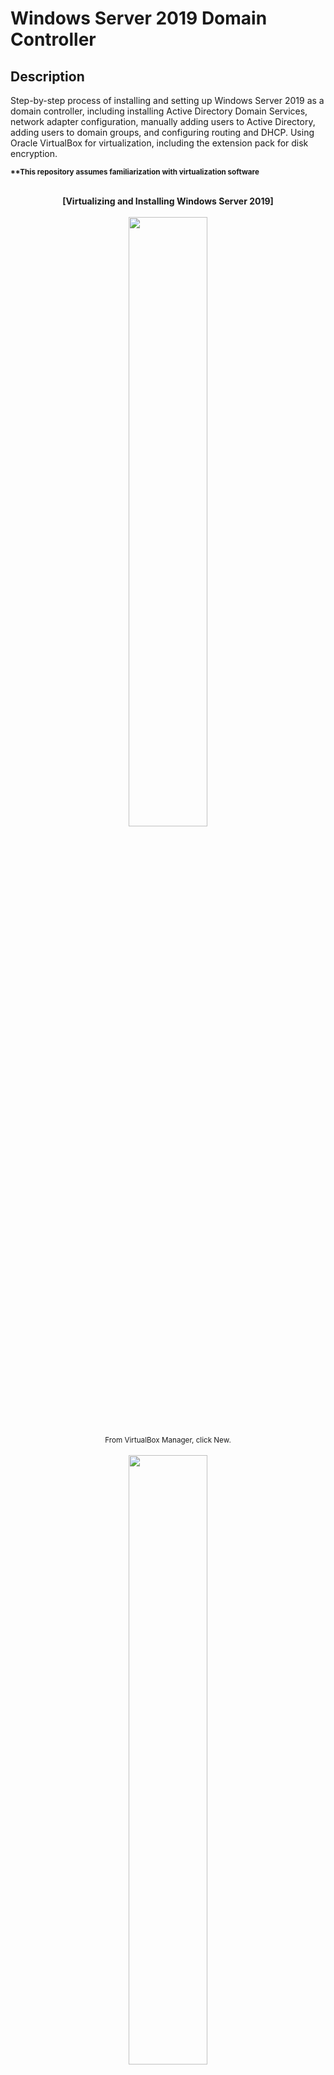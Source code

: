 <h1>Windows Server 2019 Domain Controller</h1>

<h2>Description</h2>

Step-by-step process of installing and setting up Windows Server 2019 as a domain controller, including installing Active Directory Domain Services, network adapter configuration, manually adding users to Active Directory, adding users to domain groups, and configuring routing and DHCP.  Using Oracle VirtualBox for virtualization, including the extension pack for disk encryption.

<sub><b>**This repository assumes familiarization with virtualization software</b></sub>
<br />
<br />
<p align="center">
<b>[Virtualizing and Installing Windows Server 2019]</b>
<br />
<br />
<img src="https://i.imgur.com/hWsPUog.png" width=50% height=50%>
<br />
<sub>From VirtualBox Manager, click New.</sub>
<br />
<br />
<img src="https://i.imgur.com/wjd3tlT.png" width=50% height=50%>
<br />
<sub>Name virtual machine and select Windows Server 2019 ISO file under "ISO Image"
<br />
Click Next.
<br />
<b>**"Skip Unattended Installation" is selected to manually install operating system.</b></sub>
<br />
<br />
<img src="https://i.imgur.com/fqxtPR6.png" width=50% height=50%>
<br />
<sub>Click Settings on newly created virtual machine</sub>
<br />
<br />
<img src="https://i.imgur.com/sLsTyCD.png" width=50% height=50%>
<br />
<sub>Select Disk Encryption tab under General and select encryption method
<br />
Enter and re-enter password to access the machine</sub>
<br />
<br />
<img src="https://i.imgur.com/PgBbKFD.png" width=50% height=50%>
<br>
<sub>Under Network, Adapter 1 is set to NAT to use home network to connect to internet</sub>
<br />
<br />
<img src="https://i.imgur.com/jc0m7eg.png" width=50% height=50%>
<br />
<sub>Adapter 2 is enabled and set to Internal Network, allowing clients to connect to domain server</sub>
<br />
<br />
<img src="https://i.imgur.com/URcOPG5.png" width=50% height=50%>
<br />
<sub>Start up virtual machine
<br />
Enter disk encryption password</sub>
<br />
<br />
<img src="https://i.imgur.com/9OJX3TP.png" width=50% height=50%>
<br />
<sub>Set language, time, currency, and keyboard method
<br />
Click Next</sub>
<br />
<br />
<img src="https://i.imgur.com/qNbU63H.png" width=50% height=50%>
<br />
<sub>Installing "Standard Edition (Desktop Experience) to use GUI to set up Active Directory</sub>
<br />
<br />
<img src="https://i.imgur.com/7PanCaq.png" width=50% height=50%>
<br />
<sub>Custom install as fresh install</sub>
<br />
<br />
<img src="https://i.imgur.com/aI9gZq4.png" width=50% height=50%>
<br />
<sub>Set password
<br />
Finish installation</sub>
<br />
<br />
<img src="https://i.imgur.com/6wjIHsr.png" width=50% height=50%>
<br />
<sub>After installation, click "Input" on VM toolbar
<br />
Select "Insert Ctrl-Alt-Del"</sub>
<br />
<br />
<b>[Installing VirtualBox Guest Additions on Windows Server 2019]</b>
<br />
<br />
<img src="https://i.imgur.com/J98944R.png" width=50% height=50%>
<br />
<sub>Upon login, click "Devices" on VM toolbar
<br />
Select "Insert Guest Additions CD Image"</sub>
<br />
<br />
<img src="https://i.imgur.com/gdMdncA.png" width=50% height=50%>
<br />
<sub>Open File Explorer, select "CD Drive (D:) VirtualBox Guest Additions"
<br />
Install "VBoxWindowsAdditions-amd64"</sub>
<br />
<br />
<img src="https://i.imgur.com/KkMqZmJ.png" width=50% height=50%>
<br />
<sub>After finishing installation, reboot operating system</sub>
<br />
<br />
<b>[Network Adapter Configuration]</b>
<br />
<br />
<img src="https://i.imgur.com/S599pHb.png" width=50% height=50%>
<br />
<sub>Right-click network icon in taskbar
<br />
Select "Open Network & Internet settings"</sub>
<br />
<br />
<img src="https://i.imgur.com/UZX6vrS.png" width=50% height=50%>
<br />
<sub>Click "Change Adapter Options" under Status</sub>
<br />
<br />
<img src="https://i.imgur.com/ovaoih8.png" width=50% height=50%>
<br />
<sub>Right-click an adapter and select "Status" in order to identify which adapter connects the machine to the internet</sub>
<br />
<br />
<img src="https://i.imgur.com/LiKmDrg.png" width=50% height=50%>
<br />
<sub>The IPv4 Address shows 10.0.2.15, indicating this adapter connects the machine to the internet</sub>
<br />
<br />
<img src="https://i.imgur.com/c2Ys094.png" width=50% height=50%>
<br />
<sub>Renaming the Internet adapter and identifying the internal network adapter</sub>
<br />
<br />
<img src="https://i.imgur.com/XNwgmm2.png" width=50% height=50%>
<br />
<sub>The Autoconfigured IPv4 address indicates this adapter is for connecting to an internal network</sub>
<br />
<br />
<img src="https://i.imgur.com/qJhsv1h.png" width=50% height=50%>
<br />
<sub>Identifying both network adapters, right-click on Intranet (internal network)
<br />
Select "Properties"</sub>
<br />
<br />
<img src="https://i.imgur.com/S5RO2Gl.png" width=50% height=50%>
<br />
<sub>Select "Internet Protocol Version 4 (TCP/IPv4)"
<br />
Click "Properties"</sub>
<br />
<br />
<img src="https://i.imgur.com/rTepQ1O.png" width=50% height=50%>
<br />
<sub>The IP address for this domain controller is set to 172.16.0.1</sub>
<br />
<sub>This will also be our default gateway for the Windows 10 domain client</sub>
<br />
<sub>The DNS server address is set to 127.0.0.1, a loopback address or localhost</sub>
<br />
<br />
<b>[Installing Active Directory Domain Services and Promoting to Domain Controller]</b>
<br />
<br />
<img src="https://i.imgur.com/NvF6Xbq.png" width=50% height=50%>
<br />
<sub>On Server Manager Dashboard
<br />
Click "Add roles and features"</sub>
<br />
<br />
<img src="https://i.imgur.com/ynqG6EZ.png" width=50% height=50%>
<br />
<sub>Select "Active Directory Domain Services"
<br />
Click "Add Features" on "Add Roles and Features Wizard" popup</sub>
<br />
<br />
<img src="https://i.imgur.com/VEDk14f.png" width=50% height=50%>
<br />
<sub>Click "Install"</sub>
<br />
<br />
<img src="https://i.imgur.com/TMrurUM.png" width=50% height=50%>
<br />
<sub>After installation completes, click flag notification at top of Server Manager
<br />
Select "Promote this server to a domain controller"</sub>
<br />
<br />
<img src="https://i.imgur.com/U1KruU2.png" width=50% height=50%>
<br />
<sub>Under "Deployment Configuration," select "Add a new forest"
<br />
Enter root domain name</sub>
<br />
<br />
<img src="https://i.imgur.com/mnAsMLl.png" width=50% height=50%>
<br />
<sub>Under "Domain Controller Options," enter and re-enter DSRM password
<br />
Click "Next" until installation</sub>
<br />
<br />
<b>[Adding Administrative Users to Active Directory]</b>
<br />
<br/>
<img src="https://i.imgur.com/DBSC5xh.png" width=50% height=50%>
<br />
<sub>Click "Tools" at top of Server Manager taskbar
<br />
Select "Active Directory Users and Computers"</sub>
<br />
<br />
<img src="https://i.imgur.com/h6dSdCN.png" width=50% height=50%>
<br />
<sub>Right-click domain in left panel
<br />
Highlight "New"
<br />
Select "Organizational Unit"</sub>
<br />
<br />
<img src="https://i.imgur.com/D3wjPh5.png" width=50% height=50%>
<br />
<sub>Name organizational unit, e.g. "Administrators"
<br />
Click "OK"</sub>
<br />
<br />
<img src="https://i.imgur.com/mw6d4m2.png" width=50% height=50%>
<br />
<sub>Under domain, right-click newly created organizational unit folder
<br />
Highlight "New"
<br />
Select "User"</sub>
<br />
<br />
<img src="https://i.imgur.com/qCrY9nj.png" width=50% height=50%>
<br />
<sub>Enter new user information and username
<br />
Click "Next"</sub>
<br />
<br />
<img src="https://i.imgur.com/rySp6ng.png" width=50% height=50%>
<br />
<sub>Enter new user password
<br />
Configured to "Password never expires" only, password management to come later</sub>
<br />
<br />
<img src="https://i.imgur.com/GxbV0UD.png" width=50% height=50%>
<br />
<sub>Right click new user
<br />
Select "Properties"
</sub>
<br />
<br />
<img src="https://i.imgur.com/oo7jW7S.png" width=50% height=50%>
<br />
<sub>Under new user properties, select "Members Of" tab
<br />
Click "Add"</sub>
<br />
<br />
<img src="https://i.imgur.com/9FKvCVF.png" width=50% height=50%>
<br />
<sub>Enter "Domain Admins" under "Enter the object names to select" section
<br />
Click "Check Names"
<br />
Verify the object name is valid and click "OK"
</sub>
<br />
<br />
<img src="https://i.imgur.com/mlFyYtt.png" width=50% height=50%>
<br />
<sub>Click "Apply" and "OK"</sub>
<br />
<br />
<img src="https://i.imgur.com/0bAWDAR.png" width=50% height=50%>
<br />
<sub>Sign out to sign back in as new adminstrative user</sub>
<br />
<br />
<img src="https://i.imgur.com/vjjuy1w.png" width=50% height=50%>
<br />
<sub>Select "Other User" in bottom left of screen
<br />
Enter new administrative user credentials to log in</sub>
<br />
<br />
<b>[Installing and Configuring Remote Access]</b>
<br />
<br />
<img src="https://i.imgur.com/hcM7dhX.png" width=50% height=50%>
<br />
<sub>Upon login, on Server Manager Dashboard, click "Add roles and features"</sub>
<br />
<br />
<img src="https://i.imgur.com/42IrmyG.png" width=50% height=50%>
<br />
<sub>Select "Routing"</sub>
<br />
<br />
<img src="https://i.imgur.com/wP76Bqy.png" width=50% height=50%>
<br />
<sub>Click "Add Features" on the Add Roles and Features Wizard popup</sub>
<br />
<br />
<img src="https://i.imgur.com/v4x6VFb.png" width=50% height=50%>
<br />
<sub>Click "Install"
<br />
Reboot virtual machine to finish installation of remote access</sub>
<br />
<br />
<img src="https://i.imgur.com/DWQ352h.png" width=50% height=50%>
<br />
<sub>
Click "Tools" on the top right of the Server Manager Dashboard
<br />
Click "Routing and Remote Access"</sub>
<br />
<br />
<img src="https://i.imgur.com/uXmQrA2.png" width=50% height=50%>
<br />
<sub>Right click domain server in left panel of Routing and Remote Access window
<br />
Click "Configure and Enable Routing and Remote Access"</sub>
<br />
<br />
<img src="https://i.imgur.com/9poMmcR.png" width=50% height=50%>
<br />
<sub>Under "NAT Internet Connection," select Internet adapter
<br />
Click "Next"</sub>
<br />
<br />
<img src="https://i.imgur.com/OG1ZUFG.png" width=50% height=50%>
<br />
<sub>Finish installing Routing and Remote Access services</sub>
<br />
<br />
<b>[Installing and Configuring DHCP]</b>
<br />
<br />
<img src="https://i.imgur.com/1bnqws2.png" width=50% height=50%>
<br />
<sub>On Server Manager Dashboard, click "Add roles and features"</sub>
<br />
<br />
<img src="https://i.imgur.com/k2Lvsez.png" width=50% height=50%>
<br />
<sub>Select "DHCP Server"
<br />
Click "Add Features" on Add Roles and Features Wizard popup</sub>
<br />
<br />
<img src="https://i.imgur.com/s9akjoY.png" width=50% height=50%>
<br />
<sub>Click "Next" until installation is prompted
<br />
Finish installation</sub>
<br />
<br />
<img src="https://i.imgur.com/tF37ypj.png" width=50% height=50%>
<br />
<sub>Click "Tools" in top right of Server Manager Dashboard
<br />
Select "DHCP"</sub>
<br />
<br />
<img src="https://i.imgur.com/SVqGvbt.png" width=50% height=50%>
<br />
<sub>Under domain server in left panel of DHCP window, right-click "IPv4"
<br />
Select "New Scope"</sub>
<br />
<br />
<img src="https://i.imgur.com/FVSwfoB.png" width=50% height=50%>
<br />
<sub>Enter scope name under New Scope Wizard window
<br />
Set description if helpful
<br />
Click "Next"</sub>
<br />
<br />
<img src="https://i.imgur.com/aZ8hQTv.png" width=50% height=50%>
<br />
<sub>Set beginning IP address of scope
<br />
Set ending IP address of scope
<br />
Set subnet length to 24
<br />
Click "Next"</sub>
<br />
<br />
<img src="https://i.imgur.com/y5EWUsB.png" width=50% height=50%>
<br />
<sub>Select "Yes, I want to configure these options now" under Configure DHCP Options
<br />
Click "Next"</sub>
<br />
<br />
<img src="https://i.imgur.com/IaStPGZ.png" width=50% height=50%>
<br />
<sub>Set default gateway address under Router (Default Gateway)
<br />**Default gateway address in my case is 172.16.0.1 as shown in Network Adapter Configuration</sub>
<br />
<br />
<img src="https://i.imgur.com/b4Ywpr0.png" width=50% height=50%>
<br />
<sub>Confirm parent domain
<br />
Enter client IP(s) to use DNS servers to use on your network
<br />
**I am entering one for the singular Windows 10 domain client
<br />
Click "Add"
<br />
Click "Next"</sub>
<br />
<br />
<img src="https://i.imgur.com/GhYu0uU.png" width=50% height=50%>
<br />
<sub>Select "Yes, I want to activate this scope now" when prompted under Active Scope
<br />
Click "Next"
<br />
Finish configuring scope</sub>
<br />
<br />
<img src="https://i.imgur.com/Hr8gUOf.png" width=50% height=50%>
<br />
<sub>Right-click domain server in left panel of DHCP window
<br />
Select "Authorize"</sub>
<br />
<br />
<img src="https://i.imgur.com/ZMZCuf8.png" width=50% height=50%>
<br />
<sub>Right-click domain server in left panel of DHCP window
<br />
Select "Refresh"</sub>
<br />
<br />
<img src="https://i.imgur.com/NjSezrH.png" width=50% height=50%>
<br />
<sub>Verify connection is live as shown by green checkmarks on icons</sub>
</p>
